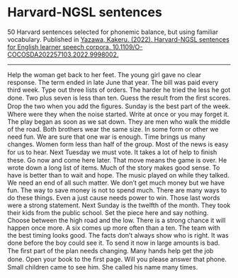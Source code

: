 # Harvard-NGSL sentences

50 Harvard sentences selected for phonemic balance, but using familiar vocabulary. Published in [Yazawa, Kakeru. (2022). Harvard-NGSL sentences for English learner speech corpora. 10.1109/O-COCOSDA202257103.2022.9998002.](https://www.researchgate.net/publication/365766701_Harvard-NGSL_sentences_for_English_learner_speech_corpora)

--- 

Help the woman get back to her feet. 
The young girl gave no clear response. 
The term ended in late June that year. 
The bill was paid every third week. 
Type out three lists of orders. 
The harder he tried the less he got done. 
Two plus seven is less than ten. 
Guess the result from the ﬁrst scores. 
Drop the two when you add the ﬁgures. 
Sunday is the best part of the week. 
Where were they when the noise started. 
Write at once or you may forget it. 
The play began as soon as we sat down. 
They are men who walk the middle of the road. 
Both brothers wear the same size. 
In some form or other we need fun. 
We are sure that one war is enough. 
Time brings us many changes. 
Women form less than half of the group. 
Most of the news is easy for us to hear. 
Next Tuesday we must vote. 
It takes a lot of help to ﬁnish these. 
Go now and come here later. 
That move means the game is over. 
He wrote down a long list of items. 
Much of the story makes good sense. 
To have is better than to wait and hope. 
The music played on while they talked. 
We need an end of all such matter. 
We don’t get much money but we have fun. 
The way to save money is not to spend much. 
There are many ways to do these things. 
Even a just cause needs power to win. 
Those last words were a strong statement. 
Next Sunday is the twelfth of the month. 
They took their kids from the public school. 
Set the piece here and say nothing. 
Choose between the high road and the low. 
There is a strong chance it will happen once more. 
A six comes up more often than a ten. 
The team with the best timing looks good. 
The facts don’t always show who is right. 
It was done before the boy could see it. 
To send it now in large amounts is bad. 
The ﬁrst part of the plan needs changing. 
Many hands help get the job done. 
Open your book to the ﬁrst page. 
Will you please answer that phone. 
Small children came to see him. 
She called his name many times. 